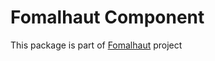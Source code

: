 Fomalhaut Component
==============

This package is part of [Fomalhaut](https://github.com/FomalhautLab/fomalhaut) project